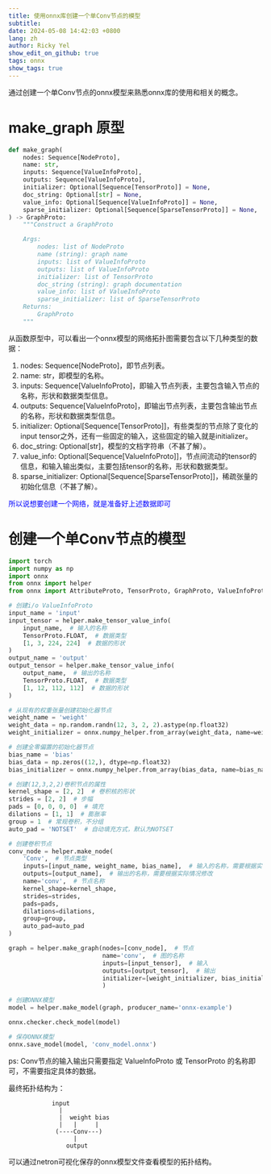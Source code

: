 ```yaml
---
title: 使用onnx库创建一个单Conv节点的模型
subtitle:
date: 2024-05-08 14:42:03 +0800
lang: zh
author: Ricky Yel
show_edit_on_github: true
tags: onnx
show_tags: true
---
```


通过创建一个单Conv节点的onnx模型来熟悉onnx库的使用和相关的概念。
<!--more-->

# make_graph 原型

```python
def make_graph(
    nodes: Sequence[NodeProto],
    name: str,
    inputs: Sequence[ValueInfoProto],
    outputs: Sequence[ValueInfoProto],
    initializer: Optional[Sequence[TensorProto]] = None,
    doc_string: Optional[str] = None,
    value_info: Optional[Sequence[ValueInfoProto]] = None,
    sparse_initializer: Optional[Sequence[SparseTensorProto]] = None,
) -> GraphProto:
    """Construct a GraphProto

    Args:
        nodes: list of NodeProto
        name (string): graph name
        inputs: list of ValueInfoProto
        outputs: list of ValueInfoProto
        initializer: list of TensorProto
        doc_string (string): graph documentation
        value_info: list of ValueInfoProto
        sparse_initializer: list of SparseTensorProto
    Returns:
        GraphProto
    """
```

从函数原型中，可以看出一个onnx模型的网络拓扑图需要包含以下几种类型的数据：

1. nodes: Sequence[NodeProto]，即节点列表。
2. name: str，即模型的名称。
3. inputs: Sequence[ValueInfoProto]，即输入节点列表，主要包含输入节点的名称，形状和数据类型信息。
4. outputs: Sequence[ValueInfoProto]，即输出节点列表，主要包含输出节点的名称，形状和数据类型信息。
5. initializer: Optional[Sequence[TensorProto]]，有些类型的节点除了变化的input tensor之外，还有一些固定的输入，这些固定的输入就是initializer。
6. doc_string: Optional[str]，模型的文档字符串（不甚了解）。
7. value_info: Optional[Sequence[ValueInfoProto]]，节点间流动的tensor的信息，和输入输出类似，主要包括tensor的名称，形状和数据类型。
8. sparse_initializer: Optional[Sequence[SparseTensorProto]]，稀疏张量的初始化信息（不甚了解）。

<font color = blue>所以说想要创建一个网络，就是准备好上述数据即可</font>

# 创建一个单Conv节点的模型

```python
import torch
import numpy as np
import onnx
from onnx import helper
from onnx import AttributeProto, TensorProto, GraphProto, ValueInfoProto

# 创建i/o ValueInfoProto
input_name = 'input'
input_tensor = helper.make_tensor_value_info(
    input_name,  # 输入的名称
    TensorProto.FLOAT,  # 数据类型
    [1, 3, 224, 224]  # 数据的形状
)
output_name = 'output'
output_tensor = helper.make_tensor_value_info(
    output_name,  # 输出的名称
    TensorProto.FLOAT,  # 数据类型
    [1, 12, 112, 112]  # 数据的形状
)

# 从现有的权重张量创建初始化器节点
weight_name = 'weight'
weight_data = np.random.randn(12, 3, 2, 2).astype(np.float32)
weight_initializer = onnx.numpy_helper.from_array(weight_data, name=weight_name)

# 创建全零偏置的初始化器节点
bias_name = 'bias'
bias_data = np.zeros((12,), dtype=np.float32)
bias_initializer = onnx.numpy_helper.from_array(bias_data, name=bias_name)

# 创建(12,3,2,2)卷积节点的属性
kernel_shape = [2, 2]  # 卷积核的形状
strides = [2, 2]  # 步幅
pads = [0, 0, 0, 0]  # 填充
dilations = [1, 1]  # 膨胀率
group = 1  # 常规卷积，不分组
auto_pad = 'NOTSET'  # 自动填充方式，默认为NOTSET

# 创建卷积节点
conv_node = helper.make_node(
    'Conv',  # 节点类型
    inputs=[input_name, weight_name, bias_name],  # 输入的名称，需要根据实际情况修改
    outputs=[output_name],  # 输出的名称，需要根据实际情况修改
    name='conv',  # 节点名称
    kernel_shape=kernel_shape,
    strides=strides,
    pads=pads,
    dilations=dilations,
    group=group,
    auto_pad=auto_pad
)

graph = helper.make_graph(nodes=[conv_node],  # 节点
                          name='conv',  # 图的名称
                          inputs=[input_tensor],  # 输入
                          outputs=[output_tensor],  # 输出
                          initializer=[weight_initializer, bias_initializer]  # 初始化器
                          )

# 创建ONNX模型
model = helper.make_model(graph, producer_name='onnx-example')

onnx.checker.check_model(model)

# 保存ONNX模型
onnx.save_model(model, 'conv_model.onnx')
```

ps: Conv节点的输入输出只需要指定 ValueInfoProto 或 TensorProto 的名称即可，不需要指定具体的数据。

最终拓扑结构为：

```plaintext
            input
              |
              |  weight bias
              |   |     |
             (----Conv---)
                  |
                output
```

可以通过netron可视化保存的onnx模型文件查看模型的拓扑结构。
